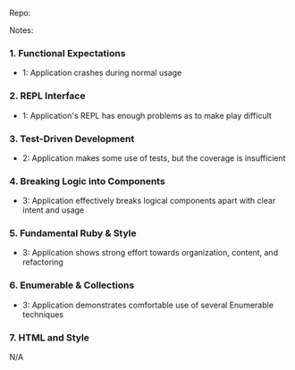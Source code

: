 Repo:

Notes:


### 1. Functional Expectations
* 1: Application crashes during normal usage

### 2. REPL Interface
* 1: Application's REPL has enough problems as to make play difficult

### 3. Test-Driven Development
* 2: Application makes some use of tests, but the coverage is insufficient

### 4. Breaking Logic into Components
* 3: Application effectively breaks logical components apart with clear intent and usage

### 5. Fundamental Ruby & Style
* 3:  Application shows strong effort towards organization, content, and refactoring

### 6. Enumerable & Collections
* 3: Application demonstrates comfortable use of several Enumerable techniques

### 7. HTML and Style
N/A
